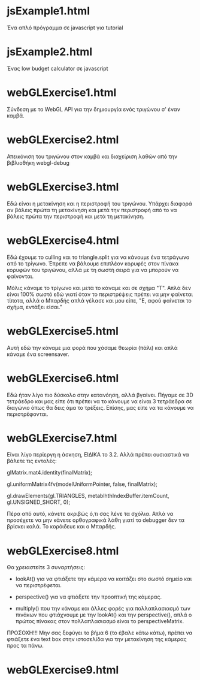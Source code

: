 # jsExample1.html

Ένα απλό πρόγραμμα σε javascript για tutorial


# jsExample2.html

Ένας low budget calculator σε javascript

# webGLExercise1.html

Σύνδεση με το WebGL API για την δημιουργία ενός τριγώνου σ' έναν καμβά.

# webGLExercise2.html

Απεικόνιση του τριγώνου στον καμβά και διαχείριση λαθών από την βιβλιοθήκη webgl-debug

# webGLExercise3.html

Εδώ είναι η μετακίνηση και η περιστροφή του τριγώνου. Υπάρχει διαφορά αν βάλεις πρώτα τη μετακίνηση και
μετά την περιστροφή από το να βάλεις πρώτα την περιστροφή και μετά τη μετακίνηση.

# webGLExercise4.html

Εδώ έχουμε το culling και το triangle.split για να κάνουμε ένα τετράγωνο από το τρίγωνο. Έπρεπε να βάλουμε επιπλέον κορυφές στον πίνακα κορυφών του τριγώνου, αλλά με τη σωστή σειρά για να μπορούν να φαίνονται.

Μόλις κάναμε το τρίγωνο και μετά το κάναμε και σε σχήμα "T". Απλά δεν είναι 100% σωστό εδώ γιατί όταν το περιστρέψεις πρέπει να μην φαίνεται τίποτα, αλλά ο Μπαρδής απλά γέλασε και μου είπε, "Ε, αφού φαίνεται το σχήμα, εντάξει είσαι."

# webGLExercise5.html

Αυτή εδώ την κάναμε μια φορά που χάσαμε θεωρία (πάλι) και απλά κάναμε ένα screensaver.

# webGLExercise6.html

Εδώ ήταν λίγο πιο δύσκολο στην κατανόηση, αλλά βγαίνει. Πήγαμε σε 3D τετράεδρο και μας είπε ότι πρέπει να το κάνουμε να είναι 3 τετράεδρα σε διαγώνιο όπως θα δεις άμα το τρέξεις. Επίσης, μας είπε να τα κάνουμε να περιστρέφονται.

# webGLExercise7.html

Είναι λίγο περίεργη η άσκηση, ΕΙΔΙΚΑ το 3.2. Αλλά πρέπει ουσιαστικά να βάλετε τις εντολές:

  

glMatrix.mat4.identity(finalMatrix);

gl.uniformMatrix4fv(modelUniformPointer, false, finalMatrix);

gl.drawElements(gl.TRIANGLES, metablhthIndexBuffer.itemCount, gl.UNSIGNED_SHORT, 0);

  

Πέρα από αυτό, κάνετε ακριβώς ό,τι σας λένε τα σχόλια. Απλά να προσέχετε να μην κάνετε ορθογραφικά λάθη γιατί το debugger δεν τα βρίσκει καλά. Το κορόιδευε και ο Μπαρδής.

# webGLExercise8.html

Θα χρειαστείτε 3 συναρτήσεις:

  

- lookAt() για να φτιάξετε την κάμερα να κοιτάζει στο σωστό σημείο και να περιστρέφεται.

- perspective() για να φτιάξετε την προοπτική της κάμερας.

- multiply() που την κάναμε και άλλες φορές για πολλαπλασιασμό των πινάκων που φτιάχνουμε με την lookAt() και την perspective(), απλά ο πρώτος πίνακας στον πολλαπλασιασμό είναι το perspectiveMatrix.

  

ΠΡΟΣΟΧΗ!!! Μην σας ξεφύγει το βήμα 6 (το έβαλε κάτω κάτω), πρέπει να φτιάξετε ένα text box στην ιστοσελίδα για την μετακίνηση της κάμερας προς τα πάνω.

# webGLExercise9.html

